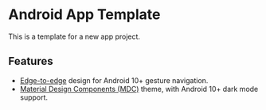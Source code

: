 # Android App Template

This is a template for a new app project.

## Features

* [Edge-to-edge](https://developer.android.com/training/gestures/gesturenav) design for Android 10+ gesture navigation.
* [Material Design Components (MDC)](https://material.io/develop/android) theme, with Android 10+ dark mode support.
